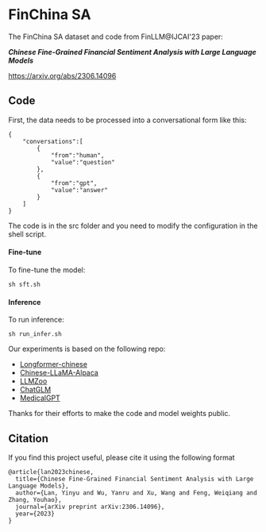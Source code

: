 # FinChina SA
The FinChina SA dataset and code from FinLLM@IJCAI'23 paper: 

**_Chinese Fine-Grained Financial Sentiment Analysis with Large Language Models_**

<https://arxiv.org/abs/2306.14096>


## Code
First, the data needs to be processed into a conversational form like this:
```
{
    "conversations":[
        {
            "from":"human",
            "value":"question"
        },
        {
            "from":"gpt",
            "value":"answer"
        }
    ]
}
```
The code is in the src folder and you need to modify the configuration in the shell script.

#### Fine-tune
To fine-tune the model:

```
sh sft.sh
```


#### Inference
To run inference:

```
sh run_infer.sh
```

Our experiments is based on the following repo:
- [Longformer-chinese](https://github.com/SCHENLIU/longformer-chinese)
- [Chinese-LLaMA-Alpaca](https://github.com/ymcui/Chinese-LLaMA-Alpaca)
- [LLMZoo](https://github.com/FreedomIntelligence/LLMZoo)
- [ChatGLM](https://github.com/THUDM/ChatGLM-6B)
- [MedicalGPT](https://github.com/shibing624/MedicalGPT)


Thanks for their efforts to make the code and model weights public.

## Citation
If you find this project useful, please cite it using the following format

```
@article{lan2023chinese,
  title={Chinese Fine-Grained Financial Sentiment Analysis with Large Language Models},
  author={Lan, Yinyu and Wu, Yanru and Xu, Wang and Feng, Weiqiang and Zhang, Youhao},
  journal={arXiv preprint arXiv:2306.14096},
  year={2023}
}
```





